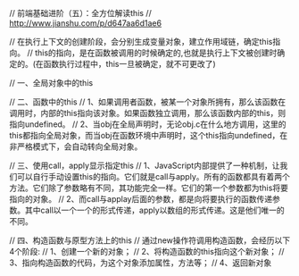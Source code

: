 // 前端基础进阶（五）：全方位解读this
// http://www.jianshu.com/p/d647aa6d1ae6
 
// 在执行上下文的创建阶段，会分别生成变量对象，建立作用域链，确定this指向。
// this的指向，是在函数被调用的时候确定的,也就是执行上下文被创建时确定的。(在函数执行过程中，this一旦被确定，就不可更改了)

// 一、全局对象中的this

// 二、函数中的this
// 1、如果调用者函数，被某一个对象所拥有，那么该函数在调用时，内部的this指向该对象。如果函数独立调用，那么该函数内部的this，则指向undefined。
// 2、当obj在全局声明时，无论obj.c在什么地方调用，这里的this都指向全局对象，而当obj在函数环境中声明时，这个this指向undefined，在非严格模式下，会自动转向全局对象。

// 三、使用call，apply显示指定this
// 1、JavaScript内部提供了一种机制，让我们可以自行手动设置this的指向。它们就是call与apply。所有的函数都具有着两个方法。它们除了参数略有不同，其功能完全一样。它们的第一个参数都为this将要指向的对象。
// 2、而call与applay后面的参数，都是向将要执行的函数传递参数。其中call以一个一个的形式传递，apply以数组的形式传递。这是他们唯一的不同。

// 四、构造函数与原型方法上的this
// 通过new操作符调用构造函数，会经历以下4个阶段:
// 1、创建一个新的对象；
// 2、将构造函数的this指向这个新对象；
// 3、指向构造函数的代码，为这个对象添加属性，方法等；
// 4、返回新对象